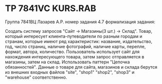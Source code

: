 # TP 7841VC KURS.RAB
Группа 7841ВЦ
Лазарев А.Р.
номер задания 4.7
формализация задания: 

Создать систему запросов "Сайт -> Магазины(3 шт.) -> Склад". Товар, который интересует клиента-путеводители по разным городам и странам,
которые имеют ряд характеристик: название, издательство, год, число страниц, наличие фотографий, наличие карты, перепле,
формат, автора, количество. Пользователь использует сайт для нахождения интересующего товара, затем запрос отправляется в магазины, затем на склад.
Использовать паттерн "Цепочка обязанностей". Данные о товаре для сайта, магазинов и склада берутся из внешних входных файлов "site", "shop1" "shop2", "shop3"
и "warehouse" соответственно.
